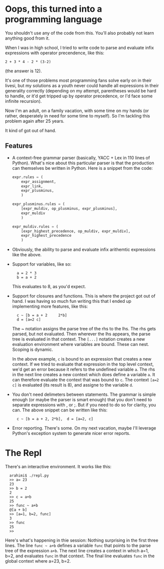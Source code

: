# Oops, this turned into a programming language

You shouldn't use any of the code from this. You'll also probably not learn
anything good from it.

When I was in high school, I tried to write code to parse and evaluate infix
expressions with operator precendence, like this:

  ```
  2 + 3 * 4 - 2 * (3-2)
  ```

(the answer is 12).

It's one of those problems most programming fans solve early on in their
livesi, but my solutions as a youth never could handle all expressions in their
generality correctly (depending on my attempt, parentheses would be hard to handle,
or it'd get tripped up by operator precedence, or I'd face some infinite
recursion).

Now I'm an adult, on a family vacation, with some time on my hands (or rather,
desperately in need for some time to myself). So I'm tackling this problem again after 
25 years.

It kind of got out of hand.

## Features

* A context-free grammar parser (basically, YACC + Lex in 110 lines of Python). What's nice about this
  particular parser is that the production can themselves be written in Python. Here is a snippet from 
  the code:

  ```python
  expr.rules = (
      expr_assignment,
      expr_link,
      expr_plusminus,
      )

  expr_plusminus.rules = (
      [expr_muldiv, op_plusminus, expr_plusminus],
      expr_muldiv
      )

  expr_muldiv.rules = (
      [expr_highest_precedence, op_muldiv, expr_muldiv],
      expr_highest_precedence
      )
  ```

* Obviously, the ability to parse and evaluate infix arithemtic expressions like the above.

* Support for variables, like so:
  ```
    a = 2 * 3
    b = a + 2
  ```

  This evaluates to 8, as you'd expect.

* Support for closures and functions. This is where the project got out of hand. I was
  having so much fun writing this that I ended up implementing more features,
  like this:

    ```
      c ~ [b = a + 2     2*b]
      d = [a=2 c]
    ```

    The ~ notation assigns the parse tree of the rhs to the lhs. The rhs gets parsed, but not evaluated. Then wherever the lhs appears, the parse tree is evaluated in that context. The `[...]` notation creates a new evaluation environment where variables are bound. These can nest. Scoping is dynamic.

    In the above example, `c` is bound to an expression that creates a new context. If we tried to evaluate that expression in the top level context, we'd get an error because it refers to the undefined variable `a`. The rhs in the next line creates a new context which does define a variable `a`. It can therefore evaluate the context that was bound to `c`. The context `[a=2 c]` is evaluated (its result is 8), and assigne to the variable `d`.

* You don't need delimeters between statements. The grammar is simple enough (or maybe the parser is smart enough) that you don't need to separate expressions with , or ;. But if you need to do so for clarity, you can. The above snippet can be written like this:

    ```
      c ~ [b = a + 2, 2*b],  d = [a=2, c]
    ```

* Error reporting. There's some. On my next vacation, maybe I'll leverage Python's exception system to generate nicer error reports.

# The Repl

There's an interactive environment. It works like this:

```
  arahimi$ ./repl.py
  >> a= 23
  23
  >> b = 2
  2
  >> c = a+b
  25
  >> func ~ a+b
  @[a + b]
  >> [a=1, b=2, func]
  3
  >> func
  25
  >>
```

Here's what's happening in thie session: Nothing surprising in the first
three lines. The line `func ~ a+b` defines a variable `func` that points to the
parse tree of the expression `a+b`. The next line creates a context in which
a=1, b=2, and evaluates `func` in that context. The final line evaluates
`func` in the global context where a=23, b=2.
